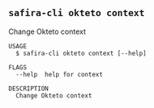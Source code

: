 <!-- order:28 -->
<!-- PLEASE! Don't edit this file, auto generated! -->

## `safira-cli okteto context`

Change Okteto context

```
USAGE
  $ safira-cli okteto context [--help]

FLAGS
  --help  help for context

DESCRIPTION
  Change Okteto context
```
